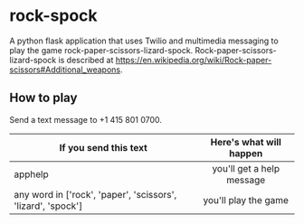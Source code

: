 # rock-spock

A python flask application that uses Twilio and multimedia messaging to play the game rock-paper-scissors-lizard-spock.  Rock-paper-scissors-lizard-spock is described at <https://en.wikipedia.org/wiki/Rock-paper-scissors#Additional_weapons>.

## How to play

Send a text message to +1 415 801 0700.

| If you send this text | Here's what will happen |
| --------------------- |:-----------------------:|
| apphelp               | you'll get a help message |
| any word in ['rock', 'paper', 'scissors', 'lizard', 'spock']  | you'll play the game |
